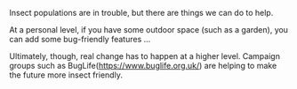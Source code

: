 Insect populations are in trouble, but there are things we can do to help.

At a personal level, if you have some outdoor space (such as a garden), you can add some bug-friendly features ...

Ultimately, though, real change has to happen at a higher level. Campaign groups such as BugLife(https://www.buglife.org.uk/) are helping to make the future more insect friendly.
